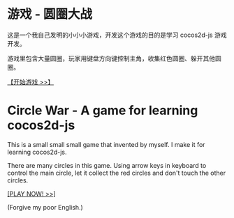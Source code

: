 # 游戏 - 圆圈大战

这是一个我自己发明的小小小游戏，开发这个游戏的目的是学习 cocos2d-js 游戏开发。

游戏里包含大量圆圈，玩家用键盘方向键控制主角，收集红色圆圈、躲开其他圆圈。

[【开始游戏 >>】](https://benzleung.github.io/circle/)


# Circle War - A game for learning cocos2d-js

This is a small small small game that invented by myself. I make it for learning cocos2d-js.

There are many circles in this game. Using arrow keys in keyboard to control the main circle, let it collect the red circles and don't touch the other circles.

[[PLAY NOW! >>]](https://benzleung.github.io/circle/)

(Forgive my poor English.)